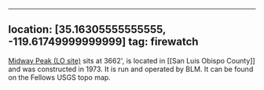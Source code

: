 
---
location: [35.16305555555555, -119.61749999999999]
tag: firewatch
---

[Midway Peak (LO site)](http://www.peakbagging.com/CALookoutPhotos/MidwayPeak.html) sits at 3662', is located in [[San Luis Obispo County]] and was constructed in 1973. It is run and operated by BLM. It can be found on the Fellows USGS topo map.
